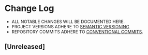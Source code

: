 # Change Log

- ALL NOTABLE CHANGES WILL BE DOCUMENTED HERE.
- PROJECT VERSIONS ADHERE TO [SEMANTIC VERSIONING](http://semver.org).
- REPOSITORY COMMITS ADHERE TO [CONVENTIONAL COMMITS](https://conventionalcommits.org).


<span id = "PrevTopHash=1b976db_minor"></span>
## [Unreleased]